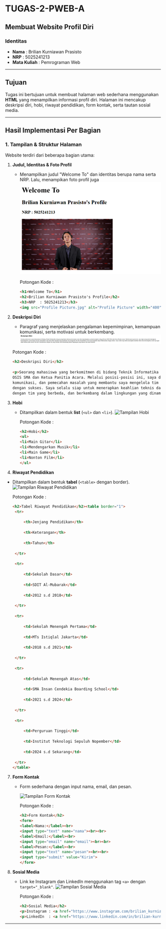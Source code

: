 # TUGAS-2-PWEB-A
## Membuat Website Profil Diri  

### Identitas  
- **Nama** : Brilian Kurniawan Prasisto  
- **NRP**  : 5025241213  
- **Mata Kuliah** : Pemrograman Web  

---

## Tujuan  
Tugas ini bertujuan untuk membuat halaman web sederhana menggunakan **HTML** yang menampilkan informasi profil diri. Halaman ini mencakup deskripsi diri, hobi, riwayat pendidikan, form kontak, serta tautan sosial media.  

---

## Hasil Implementasi Per Bagian


### 1. Tampilan & Struktur Halaman  
Website terdiri dari beberapa bagian utama:  
1. **Judul, Identitas & Foto Profil**  
   - Menampilkan judul "Welcome To" dan identitas berupa nama serta NRP. Lalu, menampikan foto profil juga
    ![Tampilan Identitas](Identitas.png)

      Potongan Kode :
     ```html
     <h1>Welcome To</h1>
     <h2>Brilian Kurniawan Prasisto's Profile</h2>
     <h3>NRP  : 5025241213</h3>
     <img src="Profile Picture.jpg" alt="Profile Picture" width="400">

2. **Deskripsi Diri**  
   - Paragraf yang menjelaskan pengalaman kepemimpinan, kemampuan komunikasi, serta motivasi untuk berkembang.
    ![Tampilan Deskripsi Diri](DeskripsiDiri.png)

    Potongan Kode :
   ```html
   <h2>Deskripsi Diri</h2>
   
   <p>Seorang mahasiswa yang berkomitmen di bidang Teknik Informatika dengan pengalaman dalam perencanaan acara dan kepemimpinan, pernah menjabat sebagai Ketua
   OSIS SMA dan Ketua Panitia Acara. Melalui posisi-posisi ini, saya dapat mengasah kemampuan kepemimpinan, perencanaan proyek,
   komunikasi, dan pemecahan masalah yang membantu saya mengelola tim dan memastikan acara-acara kompleks dapat dilaksanakan
   dengan sukses. Saya selalu siap untuk menerapkan keahlian teknis dan keterampilan sosial saya agar dapat bekerja pada inisiatif inovatif, berkolaborasi
   dengan tim yang berbeda, dan berkembang dalam lingkungan yang dinamis dan cepat berubah.</p>


4. **Hobi**  
   - Ditampilkan dalam bentuk **list** (`<ul>` dan `<li>`).
     ![Tampilan Hobi](Hobi.png)

     Potongan Kode :
     ```html
     <h2>Hobi</h2>
     <ul>
     <li>Main Gitar</li>
     <li>Mendengarkan Musik</li>
     <li>Main Game</li>
     <li>Nonton Film</li>
     </ul>

5. **Riwayat Pendidikan**  
 - Ditampilkan dalam bentuk **tabel** (`<table>` dengan border).
   ![Tampilan Riwayat Pendidikan](TabelRiwayatPendidikan.png)

    Potongan Kode :
   ```html
   <h2>Tabel Riwayat Pendidikan</h2><table border="1">
    <tr>

        <th>Jenjang Pendidikan</th>

        <th>Keterangan</th>

        <th>Tahun</th>

    </tr>

    <tr>

        <td>Sekolah Dasar</td>

        <td>SDIT Al-Mubarak</td>

        <td>2012 s.d 2018</td>

    </tr>

    <tr>

        <td>Sekolah Menengah Pertama</td>

        <td>MTs Istiqlal Jakarta</td>

        <td>2018 s.d 2021</td>

    </tr>

    <tr>

        <td>Sekolah Menengah Atas</td>

        <td>SMA Insan Cendekia Boarding School</td>

        <td>2021 s.d 2024</td>

    </tr>

    <tr>

        <td>Perguruan Tinggi</td>

        <td>Institut Teknologi Sepuluh Nopember</td>

        <td>2024 s.d Sekarang</td>

    </tr>
   </table>

7. **Form Kontak**  
   - Form sederhana dengan input nama, email, dan pesan.
     
     ![Tampilan Form Kontak](FormKontak.png)

     Potongan Kode :
     ```html
     <h2>Form Kontak</h2>
     <form>
     <label>Nama:</label><br>
     <input type="text" name="nama"><br><br>
     <label>Email:</label><br>
     <input type="email" name="email"><br><br>
     <label>Pesan:</label><br>
     <input type="text" name="pesan"><br><br>
     <input type="submit" value="Kirim">
     </form>
     
8. **Sosial Media**  
   - Link ke Instagram dan LinkedIn menggunakan tag `<a>` dengan `target="_blank"`.
     ![Tampilan Sosial Media](SosialMedia.png)

     Potongan Kode :
     ```html
     <h2>Sosial Media</h2>
     <p>Instagram : <a href="https://www.instagram.com/brilian_kurniawan/" target="_blank">Kunjungi Instagram</a></p>
     <p>LinkedIn  : <a href="https://www.linkedin.com/in/brilian-kurniawan-prasisto-066327327/" target="_blank">Kunjungi LinkedIn</a></p>

---


